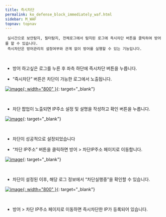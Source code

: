 ```yaml
---
title: 즉시차단
permalink: ko_defense_block_immediately_waf.html
sidebar: M_WAF
topnav: topnav
---
```


     실시간으로 보안탐지, 필터탐지, 전체로그에서 탐지된 로그에 즉시차단 버튼을 클릭하여 방어를 할 수 있습니다.
     즉시차단은 방어관리의 설정여부와 관계 없이 방어를 실행할 수 있는 기능입니다.

<br />

- 방어 하고싶은 로그를 누른 후 좌측 하단에 즉시차단 버튼을 누릅니다.

- “즉시차단” 버튼은 차단이 가능한 로그에서 노출됩니다.
 
 [![image](/docs/images/Manual/waf/defense/block/1.png){: width="800" }](/docs/images/Manual/waf/defense/block/1.png){: target="_blank"}

<br />

- 차단 팝업이 노출되면 IP주소 설정 및 설명을 작성하고 확인 버튼을 누릅니다.   

[![image](/docs/images/Manual/waf/defense/block/2.png)](/docs/images/Manual/waf/defense/block/2.png){: target="_blank"}

<br />

- 차단이 성공적으로 설정되었습니다 

- “차단 IP주소” 버튼을 클릭하면 방어 > 차단IP주소 페이지로 이동합니다.   

 [![image](/docs/images/Manual/waf/defense/block/3.png)](/docs/images/Manual/waf/defense/block/3.png){: target="_blank"}

<br />

- 차단이 설정된 이후, 해당 로그 정보에서 “차단실행중”을 확인할 수 있습니다. 
  
 [![image](/docs/images/Manual/waf/defense/block/4.png){: width="800" }](/docs/images/Manual/waf/defense/block/4.png){: target="_blank"}

<br />

- 방어 > 차단 IP주소 페이지로 이동하면 즉시차단한 IP가 등록되어 있습니다.